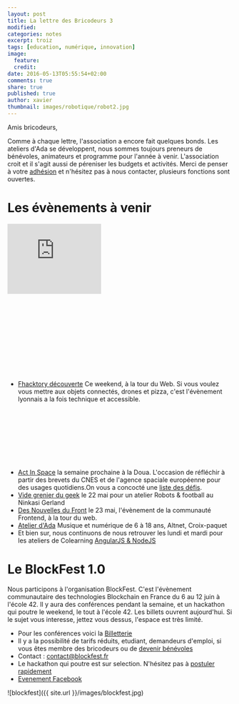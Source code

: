 ```yaml
---
layout: post
title: La lettre des Bricodeurs 3
modified:
categories: notes
excerpt: troiz
tags: [education, numérique, innovation]
image: 
  feature: 
  credit: 
date: 2016-05-13T05:55:54+02:00
comments: true
share: true
published: true
author: xavier
thumbnail: images/robotique/robot2.jpg
---
```


Amis bricodeurs,

Comme à chaque lettre, l'association a encore fait quelques bonds. Les ateliers d'Ada se développent, nous sommes toujours preneurs de bénévoles, animateurs et programme pour l'année à venir. L'association croit et il s'agit aussi de péreniser les budgets et activités. Merci de penser à votre [adhésion](http://lesbricodeurs.fr/nousrejoindre/) et n'hésitez pas à nous contacter, plusieurs fonctions sont ouvertes.

# Les évènements à venir 

<div class="pull-right" style="width: 28rem; height: 21rem;"><iframe width="210" height="157" src="https://www.youtube.com/v/zeZ2-sb7sBk" frameborder="0" ></iframe></div>

* [Fhacktory découverte](https://yurplan.com/event/f-HAC-Ktory-Decouverte/8214 ) Ce weekend, à la tour du Web. Si vous voulez vous mettre aux objets connectés, drones et pizza, c'est l'évènement lyonnais a la fois technique et accessible.

<br/><br/><br/><br/><br/><br/><br/>

* [Act In Space](http://www.actinspace.org/) la semaine prochaine à la Doua. L'occasion de réfléchir à partir des brevets du CNES et de l'agence spaciale européenne pour des usages quotidiens.On vous a concocté une [liste des défis](http://lesbricodeurs.fr/ActInSpace/).
* [Vide grenier du geek](http://www.aoa-prod.com/vide-grenier-du-geek/) le 22 mai pour un atelier Robots & football au Ninkasi Gerland
* [Des Nouvelles du Front](https://www.facebook.com/events/234683413576030/) le 23 mai, l'évènement de la communauté Frontend, à la tour du web.
* [Atelier d'Ada](http://lesbricodeurs.fr/AteliersdAda/) Musique et numérique de 6 à 18 ans, Altnet, Croix-paquet
* Et bien sur, nous continuons de nous retrouver les lundi et mardi pour les ateliers de Colearning [AngularJS & NodeJS](http://www.meetup.com/fr-FR/Design-et-technologie-pour-projets-citoyens/)

# Le BlockFest 1.0
Nous participons à l'organisation BlockFest. C'est l'évènement communautaire des technologies Blockchain en France du 6 au 12 juin à l'école 42. Il y aura des conférences pendant la semaine, et un hackathon qui poutre le weekend, le tout à l'école 42. Les billets ouvrent aujourd'hui. Si le sujet vous interesse, jettez vous dessus, l'espace est très limité.

* Pour les conférences voici la [Billetterie](https://www.eventbrite.fr/e/billets-le-blockfest-10-24632664964)
* Il y a la possibilité de tarifs réduits, etudiant, demandeurs d'emploi, si vous êtes membre des bricodeurs ou de [devenir bénévoles]({{site.url}}/BlockFest/Contribuer/)
* Contact : [contact@blockfest.fr](mailto:contact@blockfest.Fr)
* Le hackathon qui poutre est sur selection. N'hésitez pas à [postuler rapidement](http://lesbricodeurs.fr/BlockSprint/)
* [Evenement Facebook](https://www.facebook.com/events/1139612932757643/)

![blockfest]({{ site.url }}/images/blockfest.jpg)